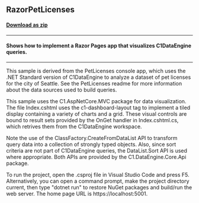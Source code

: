 ## RazorPetLicenses
#### [Download as zip](https://downgit.github.io/#/home?url=https://github.com/GrapeCity/ComponentOne-Service-Components-Samples/tree/master/DataEngine/RazorPetLicenses)
____
#### Shows how to implement a Razor Pages app that visualizes C1DataEngine queries.
____
This sample is derived from the PetLicenses console app, which uses the .NET
Standard version of C1DataEngine to analyze a dataset of pet licenses for the
city of Seattle. See the PetLicenses readme for more information about the data
sources used to build queries.

This sample uses the C1.AspNetCore.MVC package for data visualization. The file
Index.cshtml uses the c1-dashboard-layout tag to implement a tiled display
containing a variety of charts and a grid. These visual controls are bound to
result sets provided by the OnGet handler in Index.cshtml.cs, which retrives
them from the C1DataEngine workspace.

Note the use of the ClassFactory.CreateFromDataList API to transform query data
into a collection of strongly typed objects. Also, since sort criteria are not
part of C1DataEngine queries, the DataList.Sort API is used where appropriate.
Both APIs are provided by the C1.DataEngine.Core.Api package.

To run the project, open the .csproj file in Visual Studio Code and press F5.
Alternatively, you can open a command prompt, make the project directory
current, then type "dotnet run" to restore NuGet packages and build/run the
web server. The home page URL is https://localhost:5001.

